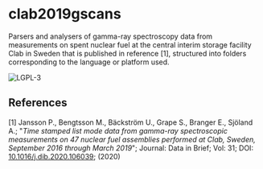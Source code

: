 # clab2019gscans
Parsers and analysers of gamma-ray spectroscopy data from measurements on spent nuclear fuel at the central interim storage facility Clab in Sweden that is published in reference [1], structured into folders corresponding to the language or platform used.

![LGPL-3](https://www.gnu.org/graphics/lgplv3-with-text-154x68.png)


## References

[1] Jansson P., Bengtsson M., Bäckström U., Grape S., Branger E., Sjöland A.; "*Time stamped list mode data from gamma-ray spectroscopic measurements on 47 nuclear fuel assemblies performed at Clab, Sweden, September 2016 through March 2019*"; Journal: Data in Brief; Vol: 31; DOI: [10.1016/j.dib.2020.106039](http://dx.doi.org/10.1016/j.dib.2020.106039); (2020)
